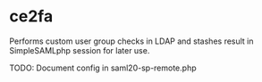 # ce2fa
Performs custom user group checks in LDAP and stashes result in SimpleSAMLphp session for later use.


TODO: Document config in saml20-sp-remote.php
